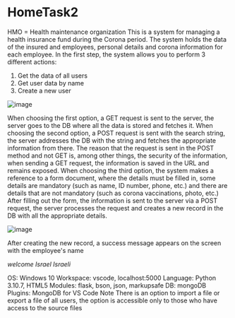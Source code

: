 # HomeTask2
HMO = Health maintenance organization
This is a system for managing a health insurance fund during the Corona period.
The system holds the data of the insured and employees, personal details and corona information for each employee.
In the first step, the system allows you to perform 3 different actions:
1. Get the data of all users
2. Get user data by name
3. Create a new user

![image](https://github.com/MYHINDA/HomeTask2/assets/40015918/8e4444b9-c549-45ad-ac7b-2b53a51b9323)

When choosing the first option, a GET request is sent to the server, the server goes to the DB where all the data is stored and fetches it.
When choosing the second option, a POST request is sent with the search string, the server addresses the DB with the string and fetches the appropriate information from there. The reason that the request is sent in the POST method and not GET is, among other things, the security of the information, when sending a GET request, the information is saved in the URL and remains exposed.
When choosing the third option, the system makes a reference to a form document, where the details must be filled in, some details are mandatory (such as name, ID number, phone, etc.) and there are details that are not mandatory (such as corona vaccinations, photo, etc.)
After filling out the form, the information is sent to the server via a POST request, the server processes the request and creates a new record in the DB with all the appropriate details.

![image](https://github.com/MYHINDA/HomeTask2/assets/40015918/58b2c4c5-4fc3-4018-8eb1-3cd6ce5bf333)

After creating the new record, a success message appears on the screen with the employee's name

*welcome Israel Israeli*
 
OS: Windows 10
Workspace: vscode, localhost:5000
Language: Python 3.10.7, HTML5
Modules: flask, bson, json, markupsafe
DB: mongoDB
Plugins: MongoDB for VS Code
Note
There is an option to import a file or export a file of all users, the option is accessible only to those who have access to the source files



